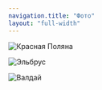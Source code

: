 ```yaml
---
navigation.title: "Фото"
layout: "full-width"
---
```


![Красная Поляна](/20190830.jpg)

![Эльбрус](/20150226.jpg)

![Валдай](/20190526.jpg)
